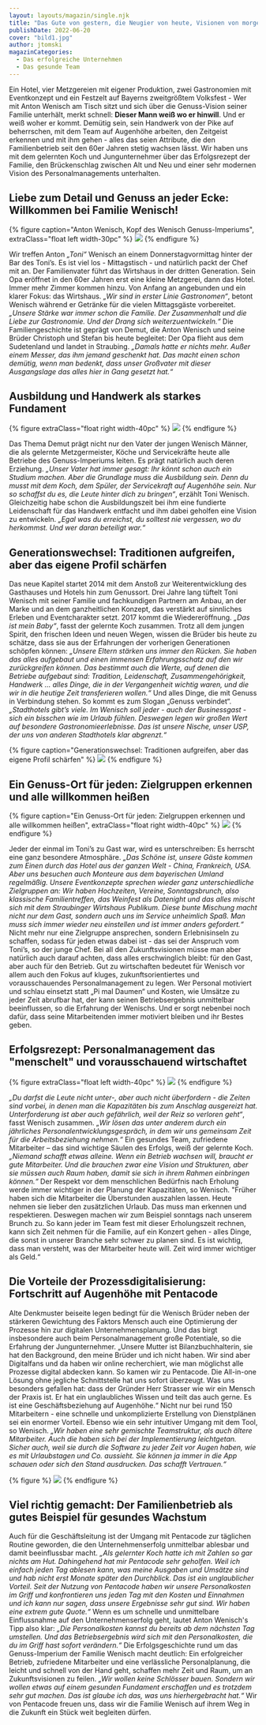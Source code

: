 ```yaml
---
layout: layouts/magazin/single.njk
title: "Das Gute von gestern, die Neugier von heute, Visionen von morgen - Was das Genuss-Imperium Wenisch so erfolgreich macht"
publishDate: 2022-06-20
cover: "bild1.jpg"
author: jtomski
magazinCategories:
  - Das erfolgreiche Unternehmen
  - Das gesunde Team
---
```


Ein Hotel, vier Metzgereien mit eigener Produktion, zwei Gastronomien mit
Eventkonzept und ein Festzelt auf Bayerns zweitgrößtem Volksfest - Wer mit Anton
Wenisch am Tisch sitzt und sich über die Genuss-Vision seiner Familie unterhält,
merkt schnell: **Dieser Mann weiß wo er hinwill**. Und er weiß woher er kommt.
Demütig sein, sein Handwerk von der Pike auf beherrschen, mit dem Team auf
Augenhöhe arbeiten, den Zeitgeist erkennen und mit ihm gehen - alles das seien
Attribute, die den Familienbetrieb seit den 60er Jahren stetig wachsen lässt.
Wir haben uns mit dem gelernten Koch und Jungunternehmer über das Erfolgsrezept
der Familie, den Brückenschlag zwischen Alt und Neu und einer sehr modernen
Vision des Personalmanagements unterhalten.

## Liebe zum Detail und Genuss an jeder Ecke: Willkommen bei Familie Wenisch!

{% figure caption="Anton Wenisch, Kopf des Wenisch Genuss-Imperiums", extraClass="float left width-30pc" %}
<img src="bild2.jpg" />
{% endfigure %}

Wir treffen Anton <cite>„Toni“</cite> Wenisch an einem Donnerstagvormittag hinter der Bar des
Toni’s. Es ist viel los - Mittagstisch - und natürlich packt der Chef mit an.
Der Familienvater führt das Wirtshaus in der dritten Generation. Sein Opa
eröffnet in den 60er Jahren erst eine kleine Metzgerei, dann das Hotel. Immer
mehr Zimmer kommen hinzu. Von Anfang an angebunden und ein klarer Fokus: das
Wirtshaus. <cite>„Wir sind in erster Linie Gastronomen“</cite>, betont Wenisch während er
Getränke für die vielen Mittagsgäste vorbereitet. <cite>„Unsere Stärke war immer schon
die Familie. Der Zusammenhalt und die Liebe zur Gastronomie. Und der Drang sich
weiterzuentwickeln.“</cite> Die Familiengeschichte ist geprägt von Demut, die Anton
Wenisch und seine Brüder Christoph und Stefan bis heute begleitet: Der Opa
flieht aus dem Sudetenland und landet in Straubing. <cite>„Damals hatte er nichts
mehr. Außer einem Messer, das ihm jemand geschenkt hat. Das macht einen schon
demütig, wenn man bedenkt, dass unser Großvater mit dieser Ausgangslage das
alles hier in Gang gesetzt hat.“</cite>

## Ausbildung und Handwerk als starkes Fundament

{% figure extraClass="float right width-40pc" %}
<img src="bild3.jpg" />
{% endfigure %}

Das Thema Demut prägt nicht nur den Vater der jungen Wenisch Männer, die als
gelernte Metzgermeister, Köche und Servicekräfte heute alle Betriebe des
Genuss-Imperiums leiten. Es prägt natürlich auch deren Erziehung. <cite>„Unser Vater
hat immer gesagt: Ihr könnt schon auch ein Studium machen. Aber die Grundlage
muss die Ausbildung sein. Denn du musst mit dem Koch, dem Spüler, der
Servicekraft auf Augenhöhe sein. Nur so schaffst du es, die Leute hinter dich zu
bringen“</cite>, erzählt Toni Wenisch. Gleichzeitig habe schon die Ausbildungszeit bei
ihm eine fundierte Leidenschaft für das Handwerk entfacht und ihm dabei geholfen
eine Vision zu entwickeln. <cite>„Egal was du erreichst, du solltest nie vergessen, wo
du herkommst. Und wer daran beteiligt war.“</cite>

## Generationswechsel: Traditionen aufgreifen, aber das eigene Profil schärfen

Das neue Kapitel startet 2014 mit dem Anstoß zur Weiterentwicklung des
Gasthauses und Hotels hin zum Genussort. Drei Jahre lang tüftelt Toni Wenisch
mit seiner Familie und fachkundigen Partnern am Anbau, an der Marke und an dem
ganzheitlichen Konzept, das verstärkt auf sinnliches Erleben und Eventcharakter
setzt. 2017 kommt die Wiedereröffnung. <cite>„Das ist mein Baby“</cite>, fasst der gelernte
Koch zusammen. Trotz all dem jungen Spirit, den frischen Ideen und neuen Wegen,
wissen die Brüder bis heute zu schätze, dass sie aus der Erfahrungen der
vorherigen Generationen schöpfen können: <cite>„Unsere Eltern stärken uns immer den
Rücken. Sie haben das alles aufgebaut und einen immensen Erfahrungsschatz auf
den wir zurückgreifen können. Das bestimmt auch die Werte, auf denen die
Betriebe aufgebaut sind: Tradition, Leidenschaft, Zusammengehörigkeit, Handwerk
… alles Dinge, die in der Vergangenheit wichtig waren, und die wir in die
heutige Zeit transferieren wollen.“</cite> Und alles Dinge, die mit Genuss in
Verbindung stehen. So kommt es zum Slogan „Genuss verbindet“. <cite>„Stadthotels
gibt’s viele. Im Wenisch soll jeder - auch der Businessgast - sich ein bisschen
wie im Urlaub fühlen. Deswegen legen wir großen Wert auf besondere
Gastronomieerlebnisse. Das ist unsere Nische, unser USP, der uns von anderen
Stadthotels klar abgrenzt.“</cite>

{% figure caption="Generationswechsel: Traditionen aufgreifen, aber das eigene Profil schärfen" %}
<img src="bild4.jpg" />
{% endfigure %}

## Ein Genuss-Ort für jeden: Zielgruppen erkennen und alle willkommen heißen

{% figure caption="Ein Genuss-Ort für jeden: Zielgruppen erkennen und alle willkommen heißen", extraClass="float right width-40pc" %}
<img src="bild5.jpg" />
{% endfigure %}

Jeder der einmal im Toni’s zu Gast war, wird es unterschreiben: Es herrscht eine
ganz besondere Atmosphäre. <cite>„Das Schöne ist, unsere Gäste kommen zum Einen durch
das Hotel aus der ganzen Welt - China, Frankreich, USA. Aber uns besuchen auch
Monteure aus dem bayerischen Umland regelmäßig. Unsere Eventkonzepte sprechen
wieder ganz unterschiedliche Zielgruppen an: Wir haben Hochzeiten, Vereine,
Sonntagsbrunch, also klassische Familientreffen, das Weinfest als Datenight und
das alles mischt sich mit dem Straubinger Wirtshaus Publikum. Diese bunte
Mischung macht nicht nur dem Gast, sondern auch uns im Service unheimlich Spaß.
Man muss sich immer wieder neu einstellen und ist immer anders gefordert.“</cite> Nicht
mehr nur eine Zielgruppe ansprechen, sondern Erlebnisinseln zu schaffen, sodass
für jeden etwas dabei ist - das sei der Anspruch vom Toni’s, so der junge Chef.
Bei all den Zukunftsvisionen müsse man aber natürlich auch darauf achten, dass
alles erschwinglich bleibt: für den Gast, aber auch für den Betrieb. Gut zu
wirtschaften bedeutet für Wenisch vor allem auch den Fokus auf kluges,
zukunftsorientiertes und vorausschauendes Personalmanagement zu legen. Wer
Personal motiviert und schlau einsetzt statt „Pi mal Daumen“ und Kosten, wie
Umsätze zu jeder Zeit abrufbar hat, der kann seinen Betriebsergebnis unmittelbar
beeinflussen, so die Erfahrung der Wenischs. Und er sorgt nebenbei noch dafür,
dass seine Mitarbeitenden immer motiviert bleiben und ihr Bestes geben.

## Erfolgsrezept: Personalmanagement das "menschelt" und vorausschauend wirtschaftet

{% figure extraClass="float left width-40pc" %}
<img src="bild6.jpg" />
{% endfigure %}

<cite>„Du darfst die Leute nicht unter-, aber auch nicht überfordern - die Zeiten sind
vorbei, in denen man die Kapazitäten bis zum Anschlag ausgereizt hat.
Unterforderung ist aber auch gefährlich, weil der Reiz so verloren geht“</cite>, fasst
Wenisch zusammen. <cite>„Wir lösen das unter anderem durch ein jährliches
Personalentwicklungsgespräch, in dem wir uns gemeinsam Zeit für die
Arbeitsbeziehung nehmen.“</cite> Ein gesundes Team, zufriedene Mitarbeiter – das sind
wichtige Säulen des Erfolgs, weiß der gelernte Koch. <cite>„Niemand schafft etwas
alleine. Wenn ein Betrieb wachsen will, braucht er gute Mitarbeiter. Und die
brauchen zwar eine Vision und Strukturen, aber sie müssen auch Raum haben, damit
sie sich in ihrem Rahmen einbringen können.“</cite> Der Respekt vor dem menschlichen
Bedürfnis nach Erholung werde immer wichtiger in der Planung der Kapazitäten, so
Wenisch. "Früher haben sich die Mitarbeiter die Überstunden auszahlen lassen.
Heute nehmen sie lieber den zusätzlichen Urlaub. Das muss man erkennen und
respektieren. Deswegen machen wir zum Beispiel sonntags nach unserem Brunch zu.
So kann jeder im Team fest mit dieser Erholungszeit rechnen, kann sich Zeit
nehmen für die Familie, auf ein Konzert gehen - alles Dinge, die sonst in
unserer Branche sehr schwer zu planen sind. Es ist wichtig, dass man versteht,
was der Mitarbeiter heute will. Zeit wird immer wichtiger als Geld.“

## Die Vorteile der Prozessdigitalisierung: Fortschritt auf Augenhöhe mit Pentacode

Alte Denkmuster beiseite legen bedingt für die Wenisch Brüder neben der
stärkeren Gewichtung des Faktors Mensch auch eine Optimierung der Prozesse hin
zur digitalen Unternehmensplanung. Und das birgt insbesondere auch beim
Personalmanagement große Potentiale, so die Erfahrung der Jungunternehmer.
„Unsere Mutter ist Bilanzbuchhalterin, sie hat den Background, den meine Brüder
und ich nicht haben. Wir sind aber Digitalfans und da haben wir online
recherchiert, wie man möglichst alle Prozesse digital abdecken kann. So kamen
wir zu Pentacode. Die All-in-one Lösung ohne jegliche Schnittstelle hat uns
sofort überzeugt. Was uns besonders gefallen hat: dass der Gründer Herr Strasser
wie wir ein Mensch der Praxis ist. Er hat ein unglaubliches Wissen und teilt das
auch gerne. Es ist eine Geschäftsbeziehung auf Augenhöhe.“</cite> Nicht nur bei rund
150 Mitarbeitern - eine schnelle und unkomplizierte Erstellung von Dienstplänen
sei ein enormer Vorteil. Ebenso wie ein sehr intuitiver Umgang mit dem Tool, so
Wenisch. <cite>„Wir haben eine sehr gemischte Teamstruktur, als auch ältere
Mitarbeiter. Auch die haben sich bei der Implementierung leichtgetan. Sicher
auch, weil sie durch die Software zu jeder Zeit vor Augen haben, wie es mit
Urlaubstagen und Co. aussieht. Sie können ja immer in die App schauen oder sich
den Stand ausdrucken. Das schafft Vertrauen.“

{% figure %}
<img src="bild7.jpg" />
{% endfigure %}

## Viel richtig gemacht: Der Familienbetrieb als gutes Beispiel für gesundes Wachstum

Auch für die Geschäftsleitung ist der Umgang mit Pentacode zur täglichen Routine
geworden, die den Unternehmenserfolg unmittelbar ablesbar und damit
beeinflussbar macht. <cite>„Als gelernter Koch hatte ich mit Zahlen so gar
nichts am Hut. Dahingehend hat mir Pentacode sehr geholfen. Weil ich einfach
jeden Tag ablesen kann, was meine Ausgaben und Umsätze sind und hab nicht erst
Monate später den Durchblick. Das ist ein unglaublicher Vorteil. Seit der
Nutzung von Pentacode haben wir unsere Personalkosten im Griff und konfrontieren
uns jeden Tag mit den Kosten und Einnahmen und ich kann nur sagen, dass unsere
Ergebnisse sehr gut sind. Wir haben eine extrem gute Quote.“</cite> Wenn es um
schnelle und unmittelbare Einflussnahme auf den Unternehmenserfolg geht, lautet
Anton Wenisch's Tipp also klar: <cite>„Die Personalkosten kannst du bereits ab
dem nächsten Tag umstellen. Und das Betriebsergebnis wird sich mit den
Personalkosten, die du im Griff hast sofort verändern.“</cite> Die
Erfolgsgeschichte rund um das Genuss-Imperium der Familie Wenisch macht
deutlich: Ein erfolgreicher Betrieb, zufriedene Mitarbeiter und eine
verlässliche Personalplanung, die leicht und schnell von der Hand geht, schaffen
mehr Zeit und Raum, um an Zukunftsvisionen zu feilen. <cite>„Wir wollen keine
Schlösser bauen. Sondern wir wollen etwas auf einem gesunden Fundament
erschaffen und es trotzdem sehr gut machen. Das ist glaube ich das, was uns
hierhergebracht hat.“</cite> Wir von Pentacode freuen uns, dass wir die Familie
Wenisch auf ihrem Weg in die Zukunft ein Stück weit begleiten dürfen.
